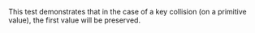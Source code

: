 This test demonstrates that in the case of a key collision (on a primitive value), the first value will be preserved. 